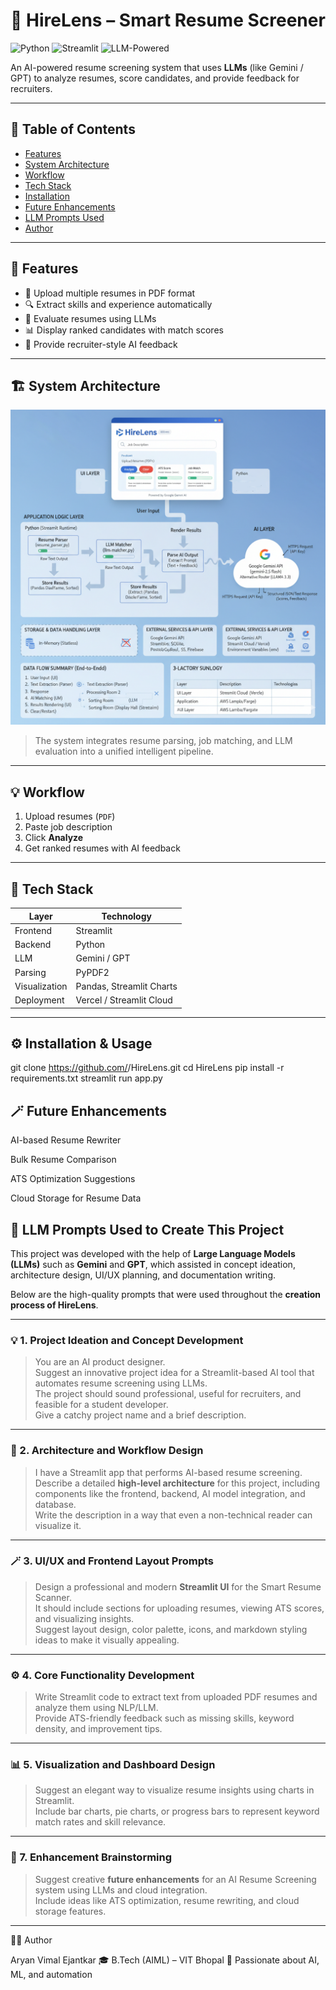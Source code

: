 # 🧠 HireLens – Smart Resume Screener

![Python](https://img.shields.io/badge/Python-3.10+-blue?logo=python)
![Streamlit](https://img.shields.io/badge/Streamlit-App-red?logo=streamlit)
![LLM-Powered](https://img.shields.io/badge/AI-LLM%20Powered-green?logo=google-gemini)

An AI-powered resume screening system that uses **LLMs** (like Gemini / GPT) to analyze resumes, score candidates, and provide feedback for recruiters.

---

## 📘 Table of Contents
- [Features](#-features)
- [System Architecture](#-system-architecture)
- [Workflow](#-workflow)
- [Tech Stack](#-tech-stack)
- [Installation](#-installation--usage)
- [Future Enhancements](#-future-enhancements)
- [LLM Prompts Used](#-llm-prompts-used-to-create-this-project)
- [Author](#-author)

---

## 🚀 Features
- 📂 Upload multiple resumes in PDF format  
- 🔍 Extract skills and experience automatically  
- 🧠 Evaluate resumes using LLMs  
- 📊 Display ranked candidates with match scores  
- 💬 Provide recruiter-style AI feedback  

---

## 🏗️ System Architecture

![Architecture Diagram](/Architecture.png)

> The system integrates resume parsing, job matching, and LLM evaluation into a unified intelligent pipeline.

---

## 💡 Workflow
1. Upload resumes (`PDF`)  
2. Paste job description  
3. Click **Analyze**  
4. Get ranked resumes with AI feedback  

---

## 🧩 Tech Stack

| Layer | Technology |
|--------|-------------|
| Frontend | Streamlit |
| Backend | Python |
| LLM | Gemini / GPT |
| Parsing | PyPDF2 |
| Visualization | Pandas, Streamlit Charts |
| Deployment | Vercel / Streamlit Cloud |

---

## ⚙️ Installation & Usage
 git clone https://github.com/<your-username>/HireLens.git
 cd HireLens
 pip install -r requirements.txt
 streamlit run app.py

## 🪄 Future Enhancements

AI-based Resume Rewriter

Bulk Resume Comparison

ATS Optimization Suggestions

Cloud Storage for Resume Data

## 🧠 LLM Prompts Used to Create This Project

This project was developed with the help of **Large Language Models (LLMs)** such as **Gemini** and **GPT**, which assisted in concept ideation, architecture design, UI/UX planning, and documentation writing.

Below are the high-quality prompts that were used throughout the **creation process of HireLens**.

---

### 💡 1. Project Ideation and Concept Development  
> You are an AI product designer.  
> Suggest an innovative project idea for a Streamlit-based AI tool that automates resume screening using LLMs.  
> The project should sound professional, useful for recruiters, and feasible for a student developer.  
> Give a catchy project name and a brief description.

---

### 🧱 2. Architecture and Workflow Design  
> I have a Streamlit app that performs AI-based resume screening.  
> Describe a detailed **high-level architecture** for this project, including components like the frontend, backend, AI model integration, and database.  
> Write the description in a way that even a non-technical reader can visualize it.  

---

### 🪄 3. UI/UX and Frontend Layout Prompts  
> Design a professional and modern **Streamlit UI** for the Smart Resume Scanner.  
> It should include sections for uploading resumes, viewing ATS scores, and visualizing insights.  
> Suggest layout design, color palette, icons, and markdown styling ideas to make it visually appealing.

---

### ⚙️ 4. Core Functionality Development  
> Write Streamlit code to extract text from uploaded PDF resumes and analyze them using NLP/LLM.  
> Provide ATS-friendly feedback such as missing skills, keyword density, and improvement tips.

---

### 📊 5. Visualization and Dashboard Design  
> Suggest an elegant way to visualize resume insights using charts in Streamlit.  
> Include bar charts, pie charts, or progress bars to represent keyword match rates and skill relevance.

---
### 🚀 7. Enhancement Brainstorming  
> Suggest creative **future enhancements** for an AI Resume Screening system using LLMs and cloud integration.  
> Include ideas like ATS optimization, resume rewriting, and cloud storage features.

---




👨‍💻 Author

Aryan Vimal Ejantkar
🎓 B.Tech (AIML) – VIT Bhopal
💼 Passionate about AI, ML, and automation

